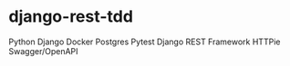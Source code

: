 # django-rest-tdd

Python
Django
Docker
Postgres
Pytest
Django REST Framework
HTTPie
Swagger/OpenAPI
